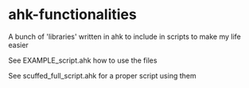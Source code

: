 # ahk-functionalities
A bunch of 'libraries' written in ahk to include in scripts to make my life easier

See EXAMPLE_script.ahk how to use the files

See scuffed_full_script.ahk for a proper script using them
